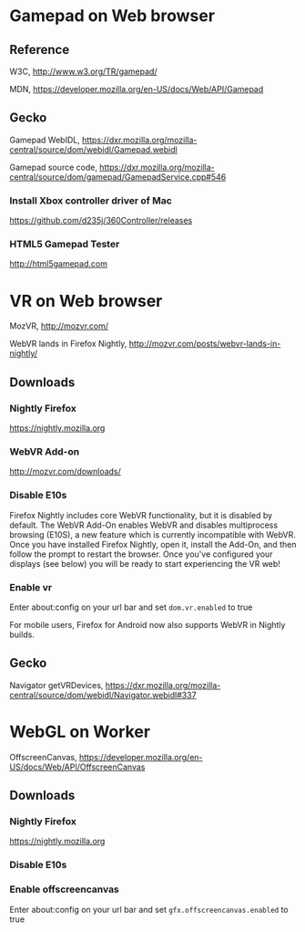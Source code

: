 
# Gamepad on Web browser

## Reference
W3C, http://www.w3.org/TR/gamepad/

MDN, https://developer.mozilla.org/en-US/docs/Web/API/Gamepad

## Gecko
Gamepad WebIDL, https://dxr.mozilla.org/mozilla-central/source/dom/webidl/Gamepad.webidl

Gamepad source code, https://dxr.mozilla.org/mozilla-central/source/dom/gamepad/GamepadService.cpp#546

### Install Xbox controller driver of Mac
https://github.com/d235j/360Controller/releases

### HTML5 Gamepad Tester
http://html5gamepad.com

# VR on Web browser
MozVR, http://mozvr.com/

WebVR lands in Firefox Nightly, http://mozvr.com/posts/webvr-lands-in-nightly/

## Downloads
### Nightly Firefox
https://nightly.mozilla.org

### WebVR Add-on
http://mozvr.com/downloads/

### Disable E10s
Firefox Nightly includes core WebVR functionality, but it is disabled by default. The WebVR Add-On enables WebVR and disables multiprocess browsing (E10S), a new feature which is currently incompatible with WebVR. Once you have installed Firefox Nightly, open it, install the Add-On, and then follow the prompt to restart the browser. Once you've configured your displays (see below) you will be ready to start experiencing the VR web!

### Enable vr
Enter about:config on your url bar and set ```dom.vr.enabled``` to true

For mobile users, Firefox for Android now also supports WebVR in Nightly builds. 
## Gecko
Navigator getVRDevices, https://dxr.mozilla.org/mozilla-central/source/dom/webidl/Navigator.webidl#337

# WebGL on Worker
OffscreenCanvas, 
https://developer.mozilla.org/en-US/docs/Web/API/OffscreenCanvas

## Downloads
### Nightly Firefox
https://nightly.mozilla.org

### Disable E10s

### Enable offscreencanvas
Enter about:config on your url bar and set ```gfx.offscreencanvas.enabled``` to true




